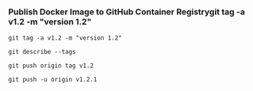 ### Publish Docker Image to GitHub Container Registrygit tag -a v1.2 -m "version 1.2" 

```
git tag -a v1.2 -m "version 1.2" 
```

```
git describe --tags
```

```
git push origin tag v1.2 
```

```
git push -u origin v1.2.1
```

